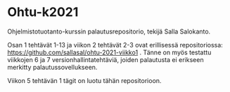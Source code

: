# Ohtu-k2021
Ohjelmistotuotanto-kurssin palautusrepositorio, tekijä Salla Salokanto.

Osan 1 tehtävät 1-13 ja viikon 2 tehtävät 2-3 ovat erillisessä repositoriossa: https://github.com/sallasal/ohtu-2021-viikko1 . Tänne on myös testattu viikkojen 6 ja 7 versionhallintatehtäviä, joiden palautusta ei erikseen merkitty palautussovellukseen.

Viikon 5 tehtävän 1 tägit on luotu tähän repositorioon.
